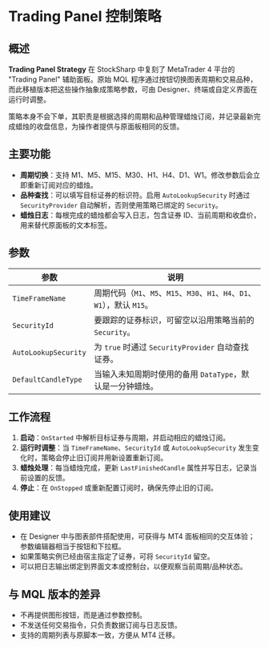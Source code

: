 # Trading Panel 控制策略

## 概述

**Trading Panel Strategy** 在 StockSharp 中复刻了 MetaTrader 4 平台的 "Trading Panel" 辅助面板。原始 MQL 程序通过按钮切换图表周期和交易品种，而此移植版本把这些操作抽象成策略参数，可由 Designer、终端或自定义界面在运行时调整。

策略本身不会下单，其职责是根据选择的周期和品种管理蜡烛订阅，并记录最新完成蜡烛的收盘信息，为操作者提供与原面板相同的反馈。

## 主要功能

- **周期切换**：支持 M1、M5、M15、M30、H1、H4、D1、W1。修改参数后会立即重新订阅对应的蜡烛。
- **品种查找**：可以填写目标证券的标识符。启用 `AutoLookupSecurity` 时通过 `SecurityProvider` 自动解析，否则使用策略已绑定的 `Security`。
- **蜡烛日志**：每根完成的蜡烛都会写入日志，包含证券 ID、当前周期和收盘价，用来替代原面板的文本标签。

## 参数

| 参数 | 说明 |
|------|------|
| `TimeFrameName` | 周期代码（`M1`、`M5`、`M15`、`M30`、`H1`、`H4`、`D1`、`W1`），默认 `M15`。 |
| `SecurityId` | 要跟踪的证券标识，可留空以沿用策略当前的 `Security`。 |
| `AutoLookupSecurity` | 为 `true` 时通过 `SecurityProvider` 自动查找证券。 |
| `DefaultCandleType` | 当输入未知周期时使用的备用 `DataType`，默认是一分钟蜡烛。 |

## 工作流程

1. **启动**：`OnStarted` 中解析目标证券与周期，并启动相应的蜡烛订阅。
2. **运行时调整**：当 `TimeFrameName`、`SecurityId` 或 `AutoLookupSecurity` 发生变化时，策略会停止旧订阅并用新设置重新订阅。
3. **蜡烛处理**：每当蜡烛完成，更新 `LastFinishedCandle` 属性并写日志，记录当前设置的反馈。
4. **停止**：在 `OnStopped` 或重新配置订阅时，确保先停止旧的订阅。

## 使用建议

- 在 Designer 中与图表部件搭配使用，可获得与 MT4 面板相同的交互体验；参数编辑器相当于按钮和下拉框。
- 如果策略实例已经由宿主指定了证券，可将 `SecurityId` 留空。
- 可以把日志输出绑定到界面文本或控制台，以便观察当前周期/品种状态。

## 与 MQL 版本的差异

- 不再提供图形按钮，而是通过参数控制。
- 不发送任何交易指令，只负责数据订阅与日志反馈。
- 支持的周期列表与原脚本一致，方便从 MT4 迁移。

